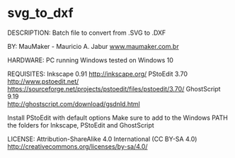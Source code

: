 # svg_to_dxf

DESCRIPTION:
  Batch file to convert from .SVG to .DXF

BY:
  MauMaker - Mauricio A. Jabur
  www.maumaker.com.br

HARDWARE:
  PC running Windows
  tested on Windows 10

REQUISITES:
  Inkscape 0.91
    http://inkscape.org/
  PStoEdit 3.70
    http://www.pstoedit.net/ 
    https://sourceforge.net/projects/pstoedit/files/pstoedit/3.70/
  GhostScript 9.19  
    http://ghostscript.com/download/gsdnld.html

Install PStoEdit with default options
Make sure to add to the Windows PATH the folders for Inkscape, PStoEdit and GhostScript

LICENSE:
Attribution-ShareAlike 4.0 International (CC BY-SA 4.0)
http://creativecommons.org/licenses/by-sa/4.0/

